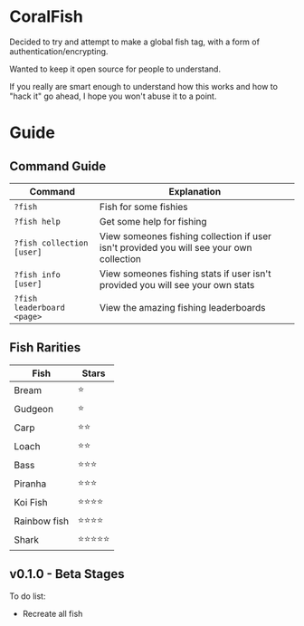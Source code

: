 # CoralFish

Decided to try and attempt to make a global fish tag, with a form of authentication/encrypting.

Wanted to keep it open source for people to understand.

If you really are smart enough to understand how this works and how to "hack it" go ahead, I hope you won't abuse it to a point.

# Guide

## Command Guide
| Command                    | Explanation                                                                              |
| -------------------------- | ---------------------------------------------------------------------------------------- |
| `?fish`                    | Fish for some fishies                                                                    |
| `?fish help`               | Get some help for fishing                                                                |
| `?fish collection [user]`  | View someones fishing collection if user isn't provided you will see your own collection |
| `?fish info [user]`        | View someones fishing stats if user isn't provided you will see your own stats           |
| `?fish leaderboard <page>` | View the amazing fishing leaderboards                                                    |

## Fish Rarities
| Fish         | Stars         |
| ------------ | ------------- |
| Bream        |⭐            |
| Gudgeon      |⭐            |
| Carp         |⭐⭐          |
| Loach        |⭐⭐          |
| Bass         |⭐⭐⭐       |
| Piranha      |⭐⭐⭐       |
| Koi Fish     |⭐⭐⭐⭐     |
| Rainbow fish |⭐⭐⭐⭐     |
| Shark        |⭐⭐⭐⭐⭐  |

## v0.1.0 - Beta Stages
To do list:
- Recreate all fish